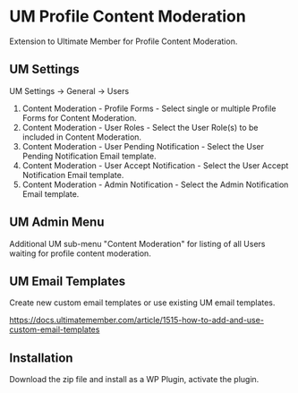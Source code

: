# UM Profile Content Moderation
Extension to Ultimate Member for Profile Content Moderation.

## UM Settings
UM Settings -> General -> Users
1. Content Moderation - Profile Forms - Select single or multiple Profile Forms for Content Moderation.
2. Content Moderation - User Roles - Select the User Role(s) to be included in Content Moderation.
3. Content Moderation - User Pending Notification - Select the User Pending Notification Email template.
4. Content Moderation - User Accept Notification - Select the User Accept Notification Email template. 
5. Content Moderation - Admin Notification - Select the Admin Notification Email template.

## UM Admin Menu
Additional UM sub-menu "Content Moderation" for listing of all Users waiting for profile content moderation.

## UM Email Templates
Create new custom email templates or use existing UM email templates.

https://docs.ultimatemember.com/article/1515-how-to-add-and-use-custom-email-templates

## Installation
Download the zip file and install as a WP Plugin, activate the plugin.
